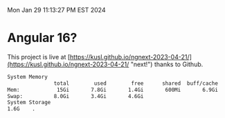 Mon Jan 29 11:13:27 PM EST 2024

# Angular 16?


This project is live at [https://kusl.github.io/ngnext-2023-04-21/](https://kusl.github.io/ngnext-2023-04-21/ "next!") thanks to Github.

```bash
System Memory
               total        used        free      shared  buff/cache   available
Mem:            15Gi       7.8Gi       1.4Gi       600Mi       6.9Gi       7.4Gi
Swap:          8.0Gi       3.4Gi       4.6Gi
System Storage
1.6G	.
